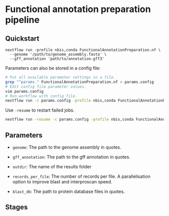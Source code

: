 # Functional annotation preparation pipeline

## Quickstart

```
nextflow run -profile nbis,conda FunctionalAnnotationPreparation.nf \
  --genome '/path/to/genome_assembly.fasta' \
  --gff_annotation 'path/to/annotation.gff3'
```

Parameters can also be stored in a config file:
```bash
# Put all available parameter settings in a file.
grep "^params." FunctionalAnnotationPreparation.nf > params.config
# Edit config file parameter values.
vim params.config
# Run workflow with config file.
nextflow run -c params.config -profile nbis,conda FunctionalAnnotationPreparation.nf
```

Use `-resume` to restart failed jobs.
```bash
nextflow run -resume -c params.config -profile nbis,conda FunctionalAnnotationPreparation.nf
```

## Parameters

* `genome`: The path to the genome assembly in quotes.
* `gff_annotation`: The path to the gff annotation in quotes.
* `outdir`: The name of the results folder

* `records_per_file`: The number of records per file. A parallelisation option 
to improve blast and interproscan speed.

* `blast_db`: The path to protein database files in quotes.

## Stages


